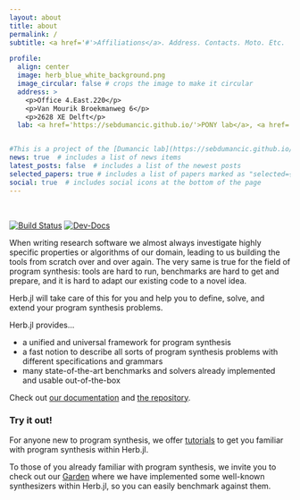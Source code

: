 ```yaml
---
layout: about
title: about
permalink: /
subtitle: <a href='#'>Affiliations</a>. Address. Contacts. Moto. Etc.

profile:
  align: center
  image: herb_blue_white_background.png
  image_circular: false # crops the image to make it circular
  address: >
    <p>Office 4.East.220</p>
    <p>Van Mourik Broekmanweg 6</p>
    <p>2628 XE Delft</p>
  lab: <a href='https://sebdumancic.github.io/'>PONY lab</a>, <a href='https://www.tudelft.nl/ewi/over-de-faculteit/afdelingen/software-technology/algorithmics/'>Algorithmics Group</a>, TU Delft <br> Lovingly maintained by the <a href='https://github.com/orgs/Herb-AI/people?query=role%3Aowner'>core team</a> of volunteers.


#This is a project of the [Dumancic lab](https://sebdumancic.github.io/) within the [Algorithmics group]() at TU Delft.Lovingly maintained by the [core team](https://github.com/orgs/Herb-AI/people) of volunteers.
news: true  # includes a list of news items
latest_posts: false  # includes a list of the newest posts
selected_papers: true # includes a list of papers marked as "selected={true}"
social: true  # includes social icons at the bottom of the page
---
```


&nbsp;

[![Build Status](https://github.com/Herb-AI/Herb.jl/actions/workflows/CI.yml/badge.svg?branch=master)](https://github.com/Herb-AI/Herb.jl/actions/workflows/CI.yml?query=branch%3Amaster)
[![Dev-Docs](https://img.shields.io/badge/docs-latest-blue.svg)](https://Herb-AI.github.io/Herb.jl/dev)


When writing research software we almost always investigate highly specific properties or algorithms of our domain, leading to us building the tools from scratch over and over again. The very same is true for the field of program synthesis: tools are hard to run, benchmarks are hard to get and prepare, and it is hard to adapt our existing code to a novel idea.

Herb.jl will take care of this for you and help you to define, solve, and extend your program synthesis problems.

Herb.jl provides...
- a unified and universal framework for program synthesis
- a fast notion to describe all sorts of program synthesis problems with different specifications and grammars
- many state-of-the-art benchmarks and solvers already implemented and usable out-of-the-box

Check out [our documentation](https://herb-ai.github.io/Herb.jl/dev/) and [the repository](https://github.com/Herb-AI/Herb.jl).

### Try it out!

For anyone new to program synthesis, we offer [tutorials](https://herb-ai.github.io/Herb.jl/dev/get_started/) to get you familiar with program synthesis within Herb.jl.

To those of you already familiar with program synthesis, we invite you to check out our [Garden](https://github.com/Herb-AI/Garden) where we have implemented some well-known synthesizers within Herb.jl, so you can easily benchmark against them. 


&nbsp;
